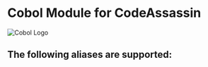 # Cobol Module for CodeAssassin
![Cobol Logo](https://github.com/Abesuden/Software-Engineering/blob/master/img/languageLogos/Cobol_logo.png)

## The following aliases are supported:
